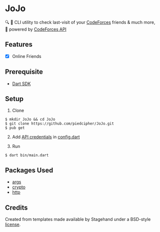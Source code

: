 # JoJo

:mag: :eyes: CLI utility to check last-visit of your [CodeForces](https://codeforces.com) friends & much more, :rocket: powered by [CodeForces API](https://codeforces.com/apiHelp)

## Features
- [x] Online Friends

## Prerequisite
- [Dart SDK](https://dart.dev/get-dart)

## Setup
1. Clone
```
$ mkdir JoJo && cd JoJo
$ git clone https://github.com/piedcipher/JoJo.git
$ pub get
```

2. Add [API credentials](https://codeforces.com/settings/api) in [config.dart](https://github.com/piedcipher/JoJo/blob/master/lib/config.dart)

3. Run
```
$ dart bin/main.dart
```

## Packages Used
- [args](https://pub.dev/packages/args)
- [crypto](https://pub.dev/packages/crypto)
- [http](https://pub.dev/packages/http)

## Credits

Created from templates made available by Stagehand under a BSD-style
[license](https://github.com/dart-lang/stagehand/blob/master/LICENSE).
